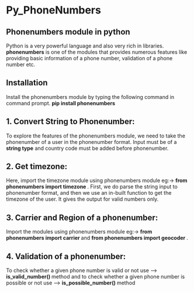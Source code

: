 # Py_PhoneNumbers

## Phonenumbers module in python
Python is a very powerful language and also very rich in libraries. 
<b>phonenumbers</b> is one of the modules that provides numerous features like providing basic information of a phone number, validation of a phone number etc.

## Installation 
Install the phonenumbers module by typing the following command in command prompt.
<b>pip install phonenumbers</b>

## 1. Convert String to Phonenumber:
To explore the features of the phonenumbers module, we need to take the phonenumber of a user in the phonenumber format.
Input must be of a <b>string type</b> and country code must be added before phonenumber.

## 2. Get timezone:
Here, import the timezone module using phonenumbers module eg:-> <b> from phonenumbers import timezone </b>.
First, we do parse the string input to phonenumber format, and then we use an in-built function to get the timezone of the user.
It gives the output for valid numbers only.

## 3. Carrier and Region of a phonenumber:
Import the modules using phonenumbers module eg:-> <b> from phonenumbers import carrier </b> and <b> from phonenumbers import geocoder </b>.

## 4. Validation of a phonenumber:
To check whether a given phone number is valid or not use --> <b> is_valid_number() </b> method and 
to check whether a given phone number is possible or not use --> <b> is_possible_number() </b> method


